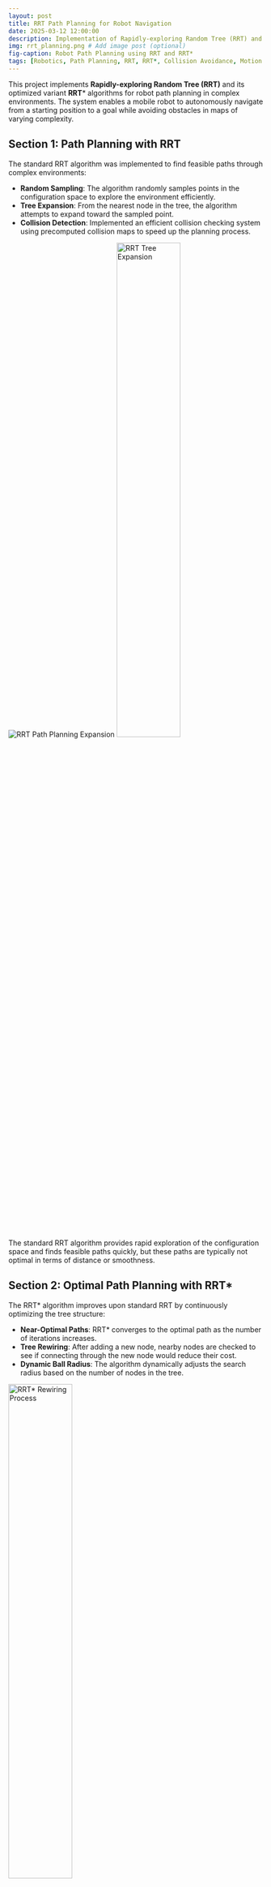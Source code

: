 ```yaml
---
layout: post
title: RRT Path Planning for Robot Navigation
date: 2025-03-12 12:00:00
description: Implementation of Rapidly-exploring Random Tree (RRT) and RRT* algorithms for efficient robot path planning with collision avoidance in complex environments.
img: rrt_planning.png # Add image post (optional)
fig-caption: Robot Path Planning using RRT and RRT*
tags: [Robotics, Path Planning, RRT, RRT*, Collision Avoidance, Motion Planning]
---
```


This project implements **Rapidly-exploring Random Tree (RRT)** and its optimized variant **RRT*** algorithms for robot path planning in complex environments. The system enables a mobile robot to autonomously navigate from a starting position to a goal while avoiding obstacles in maps of varying complexity.

## Section 1: **Path Planning with RRT**

The standard RRT algorithm was implemented to find feasible paths through complex environments:

- **Random Sampling**: The algorithm randomly samples points in the configuration space to explore the environment efficiently.
- **Tree Expansion**: From the nearest node in the tree, the algorithm attempts to expand toward the sampled point.
- **Collision Detection**: Implemented an efficient collision checking system using precomputed collision maps to speed up the planning process.

![RRT Path Planning Expansion]({{site.baseurl}}/assets/img/pathplanning_rrt.png)
<img src="{{site.baseurl}}/assets/img/pathplanning_rrt.png" alt="RRT Tree Expansion" style="width:50%;" />




The standard RRT algorithm provides rapid exploration of the configuration space and finds feasible paths quickly, but these paths are typically not optimal in terms of distance or smoothness.

## Section 2: **Optimal Path Planning with RRT***

The RRT* algorithm improves upon standard RRT by continuously optimizing the tree structure:

- **Near-Optimal Paths**: RRT* converges to the optimal path as the number of iterations increases.
- **Tree Rewiring**: After adding a new node, nearby nodes are checked to see if connecting through the new node would reduce their cost.
- **Dynamic Ball Radius**: The algorithm dynamically adjusts the search radius based on the number of nodes in the tree.

<img src="{{site.baseurl}}/assets/img/pathplannning_rrtstar.png" alt="RRT* Rewiring Process" style="width:50%;" />

The implementation includes:
- Efficient neighbor searching within a dynamically calculated radius
- Path cost optimization through tree rewiring
- Smooth trajectory generation between nodes

<!-- ## Environment Representation

The system works with different environment maps:

- **Occupancy Grid Maps**: Loaded from image files with configurable resolution.
- **Precomputed Collision Maps**: Generated to accelerate collision checking during planning.
- **Map Bounds**: Automatic detection and enforcement of navigable areas. -->
<!-- 
<img src="{{site.baseurl}}/assets/img/map_representation.png" alt="Map Representation" style="width:40%;" /> -->

<!-- ## Robot Kinematics and Simulation

The planner accounts for the robot's kinematic constraints:

- **Unicycle Model**: The robot follows a unicycle motion model with controllable linear and angular velocities.
- **Motion Simulation**: Realistic trajectory prediction based on velocity and steering commands.
- **Collision Footprint**: Circular robot footprint used for collision checking. -->

## Results and Performance

The implementation was tested on multiple environments:

- **Willow Garage Map**: A complex office environment with narrow corridors and multiple rooms.
- **MyHal Map**: A simple environment with various obstacles and open spaces.


Performance metrics:
- RRT* consistently produced shorter, smoother paths compared to standard RRT
- Collision checking optimization resulted in significant performance improvements
- The system successfully navigated through complex environments with narrow passages

<video width="90%" controls>
  <source src="{{site.baseurl}}/assets/img/pathplanning_sim.webm" type="video/webm">
  Your browser does not support the video tag.
</video>

## Implementation Details

The system was implemented in Python with the following key components:

- **Map Processing**: Tools for loading and processing occupancy grid maps
- **Collision Detection**: Efficient collision checking using precomputed maps
- **Visualization**: Real-time visualization of the planning process using Pygame
- **Path Recovery**: Extraction of the final path from the constructed tree

This project demonstrates expertise in:
- **Sampling-based planning algorithms**
- **Robot motion planning and control**
- **Collision detection and avoidance**
- **Path optimization techniques**
